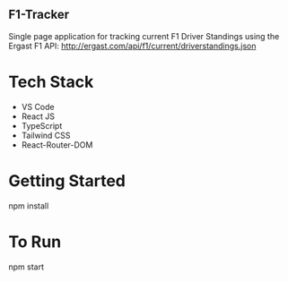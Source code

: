 ## F1-Tracker

Single page application for tracking current F1 Driver Standings using the Ergast F1 API: http://ergast.com/api/f1/current/driverstandings.json
 
# Tech Stack

- VS Code
- React JS
- TypeScript
- Tailwind CSS
- React-Router-DOM

# Getting Started

npm install

# To Run

npm start
